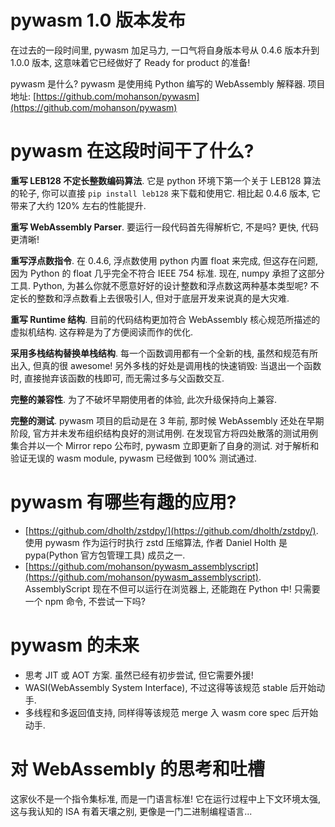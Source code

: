 # pywasm 1.0 版本发布

在过去的一段时间里, pywasm 加足马力, 一口气将自身版本号从 0.4.6 版本升到 1.0.0 版本, 这意味着它已经做好了 Ready for product 的准备!

pywasm 是什么? pywasm 是使用纯 Python 编写的 WebAssembly 解释器. 项目地址: [https://github.com/mohanson/pywasm](https://github.com/mohanson/pywasm)

# pywasm 在这段时间干了什么?

**重写 LEB128 不定长整数编码算法**. 它是 python 环境下第一个关于 LEB128 算法的轮子, 你可以直接 `pip install leb128` 来下载和使用它. 相比起 0.4.6 版本, 它带来了大约 120% 左右的性能提升.

**重写 WebAssembly Parser**. 要运行一段代码首先得解析它, 不是吗? 更快, 代码更清晰!

**重写浮点数指令**. 在 0.4.6, 浮点数使用 python 内置 float 来完成, 但这存在问题, 因为 Python 的 float 几乎完全不符合 IEEE 754 标准. 现在, numpy 承担了这部分工具. Python, 为甚么你就不愿意好好的设计整数和浮点数这两种基本类型呢? 不定长的整数和浮点数看上去很吸引人, 但对于底层开发来说真的是大灾难.

**重写 Runtime 结构**. 目前的代码结构更加符合 WebAssembly 核心规范所描述的虚拟机结构. 这存粹是为了方便阅读而作的优化.

**采用多栈结构替换单栈结构**. 每一个函数调用都有一个全新的栈, 虽然和规范有所出入, 但真的很 awesome! 另外多栈的好处是调用栈的快速销毁: 当退出一个函数时, 直接抛弃该函数的栈即可, 而无需过多与父函数交互.

**完整的兼容性**. 为了不破坏早期使用者的体验, 此次升级保持向上兼容.

**完整的测试**. pywasm 项目的启动是在 3 年前, 那时候 WebAssembly 还处在早期阶段, 官方并未发布组织结构良好的测试用例. 在发现官方将四处散落的测试用例集合并以一个 Mirror repo 公布时, pywasm 立即更新了自身的测试. 对于解析和验证无误的 wasm module, pywasm 已经做到 100% 测试通过.

# pywasm 有哪些有趣的应用?

- [https://github.com/dholth/zstdpy/](https://github.com/dholth/zstdpy/). 使用 pywasm 作为运行时执行 zstd 压缩算法, 作者 Daniel Holth 是 pypa(Python 官方包管理工具) 成员之一.
- [https://github.com/mohanson/pywasm_assemblyscript](https://github.com/mohanson/pywasm_assemblyscript). AssemblyScript 现在不但可以运行在浏览器上, 还能跑在 Python 中! 只需要一个 npm 命令, 不尝试一下吗?

# pywasm 的未来

- 思考 JIT 或 AOT 方案. 虽然已经有初步尝试, 但它需要外援!
- WASI(WebAssembly System Interface), 不过这得等该规范 stable 后开始动手.
- 多线程和多返回值支持, 同样得等该规范 merge 入 wasm core spec 后开始动手.

# 对 WebAssembly 的思考和吐槽

这家伙不是一个指令集标准, 而是一门语言标准! 它在运行过程中上下文环境太强, 这与我认知的 ISA 有着天壤之别, 更像是一门二进制编程语言...
